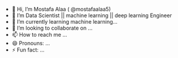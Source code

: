 - 👋 Hi, I’m Mostafa Alaa ( @mostafaalaa5)
- 👀 I’m Data Scientist || machine learning || deep learning Engineer
- 🌱 I’m currently learning machine learning...
- 💞️ I’m looking to collaborate on ...
- 📫 How to reach me ...
- 😄 Pronouns: ...
- ⚡ Fun fact: ...

<!---
mostafaalaa5/mostafaalaa5 is a ✨ special ✨ repository because its `README.md` (this file) appears on your GitHub profile.
You can click the Preview link to take a look at your changes.
--->

